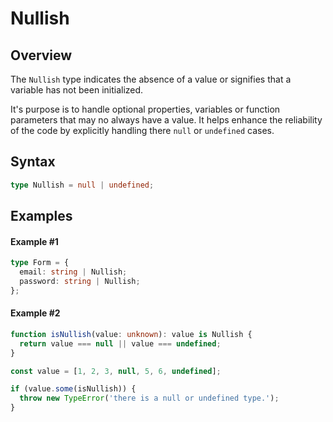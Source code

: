 # Nullish

## Overview

The `Nullish` type indicates the absence of a value or signifies that a variable has not been initialized.

It's purpose is to handle optional properties, variables or function parameters that may no always have a value. It helps enhance the reliability of the code by explicitly handling there `null` or `undefined` cases.

## Syntax

```ts
type Nullish = null | undefined;
```

## Examples

#### Example #1

```ts
type Form = {
  email: string | Nullish;
  password: string | Nullish;
};
```

#### Example #2

```ts
function isNullish(value: unknown): value is Nullish {
  return value === null || value === undefined;
}

const value = [1, 2, 3, null, 5, 6, undefined];

if (value.some(isNullish)) {
  throw new TypeError('there is a null or undefined type.');
}
```
